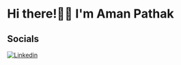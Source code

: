 # Hi there!👋🏻 I'm Aman Pathak
## Socials
<a href='https://www.github.com/AmanPathak03' target="_blank"><img alt='Linkedin' src='https://img.shields.io/badge/LinkedIn-100000?style=flat&logo=Linkedin&logoColor=white&labelColor=2B8DFA&color=2B8DFA'/></a>

